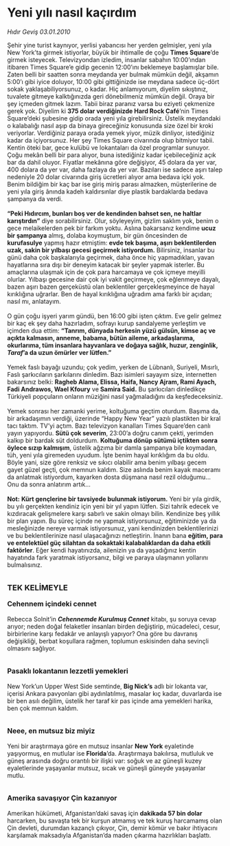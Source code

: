 # Yeni yılı nasıl kaçırdım

*Hıdır Geviş 03.01.2010*

<div class="taraf_structure_2col_1zq">
<div class="margen_n">



 <p>Şehir yine turist kaynıyor, yerlisi yabancısı her yerden gelmişler, yeni yıla New York’ta girmek istiyorlar, büyük bir ihtimalle de çoğu <b>Times Square</b>’de girmek isteyecek. Televizyondan izledim, insanlar sabahın 10:00’ından itibaren Times Square’e gidip gecenin 12:00’ını beklemeye başlamışlar bile. Zaten belli bir saatten sonra meydanda yer bulmak mümkün değil, akşamın 5:00’ı gibi iyice doluyor, 10:00 gibi gittiğinizde ise meydana sadece üç-dört sokak yaklaşabiliyorsunuz, o kadar. Hiç anlamıyorum, diyelim sıkıştınız, tuvalete gitmeye kalktığınızda geri dönebilmeniz mümkün değil. Oraya bir şey içmeden gitmek lazım. Tabii biraz paranız varsa bu eziyeti çekmenize gerek yok. Diyelim ki <b>375 dolar verdiğinizde Hard Rock Café</b>’nin Times Square’deki şubesine gidip orada yeni yıla girebilirsiniz. Üstelik meydandaki o kalabalığı nasıl aşıp da binaya gireceğiniz konusunda size özel bir kroki veriyorlar. Verdiğiniz paraya orada yemek yiyor, müzik dinliyor, istediğiniz kadar da içiyorsunuz. Her şey Times Square civarında olup bitmiyor tabii. Kentin öteki bar, gece kulübü ve lokantaları da özel programlar sunuyor. Çoğu mekân belli bir para alıyor, buna istediğiniz kadar içebileceğiniz açık bar da dahil oluyor. Fiyatlar mekânına göre değişiyor, 45 dolara da yer var, 400 dolara da yer var, daha fazlaya da yer var. Bazıları ise sadece aşırı talep nedeniyle 20 dolar civarında giriş ücretleri alıyor ama bedava içki yok. Benim bildiğim bir kaç bar ise giriş miriş parası almazken, müşterilerine de yeni yıla giriş ânında kadeh kaldırsınlar diye plastik bardaklarda bedava şampanya da verdi. <b><br/><br/>“Peki Hıdırcım, bunları boş ver de kendinden bahset sen, ne haltlar karıştırdın”</b> diye sorabilirsiniz. Olur, söyleyeyim, gizlim saklım yok, benim o gece melaikelerden pek bir farkım yoktu. Aslına bakarsanız kendime <b>ucuz bir şampanya</b> almış, dolaba koymuştum, bir gün öncesinden de <b>kurufasulye</b> yapmış hazır etmiştim: <b>evde tek başıma, aşırı beklentilerden uzak, sakin bir yılbaşı gecesi geçirmek istiyordum.</b> Bilirsiniz, insanlar bu günü daha çok başkalarıyla geçirmek, daha önce hiç yapmadıkları, yavan hayatlarına sıra dışı bir deneyim katacak bir şeyler yapmak isterler. Bu amaçlarına ulaşmak için de çok para harcamaya ve çok içmeye meyilli olurlar. Yılbaşı gecesine dair çok iyi vakit geçirmeye, çok eğlenmeye dayalı, bazen aşırı bazen gerçeküstü olan beklentiler gerçekleşmeyince de hayal kırıklığına uğrarlar. Ben de hayal kırıklığına uğradım ama farklı bir açıdan; nasıl mı, anlatayım. <br/><br/>O gün çoğu işyeri yarım gündü, ben 16:00 gibi işten çıktım. Eve gelir gelmez bir kaç ek şey daha hazırladım, sofrayı kurup sandalyeme yerleştim ve içimden dua ettim: <b>“Tanrım, dünyada herkesin yüzü gülsün, kimse aç ve açıkta kalmasın, anneme, babama, bütün aileme, arkadaşlarıma, okurlarıma, tüm insanlara hayvanlara ve doğaya sağlık, huzur, zenginlik, <i>Taraf</i>’a da uzun ömürler ver lütfen.” </b><br/><br/>Yemek faslı bayağı uzundu; çok yedim, yerken de Lübnanlı, Suriyeli, Mısırlı, Faslı şarkıcıların şarkılarını dinledim. Bazı isimleri sayayım size, internetten bakarsınız belki: <b>Ragheb Alama, Elissa, Haifa, Nancy Ajram, Rami Ayach, Fadi Andrawos, Wael Kfoury</b> ve<b> Samira Said.</b> Bu şarkıcıları dinledikçe Türkiyeli popçuların onların müziğini nasıl yağmaladığını da keşfedeceksiniz. <br/><br/>Yemek sonrası her zamanki yerime, koltuğuma geçtim oturdum. Başıma da, bir arkadaşımın verdiği, üzerinde “Happy New Year” yazılı plastikten bir kral tacı taktım. TV’yi açtım. Bazı televizyon kanalları Times Square’den canlı yayın yapıyordu. <b>Sütü çok severim</b>, 23:00’a doğru canım çekti, yerimden kalkıp bir bardak süt doldurdum. <b>Koltuğuma dönüp sütümü içtikten sonra öylece sızıp kalmışım</b>, üstelik ağzıma bir damla şampanya bile koymadan, tüh, yeni yıla giremeden uyudum. İşte benim hayal kırıklığım da bu oldu. Böyle yani, size göre renksiz ve sıkıcı olabilir ama benim yılbaşı gecem gayet güzel geçti, çok memnun kaldım. Size aslında benim kayak maceramı da anlatmak istiyordum, kayarken dosta düşmana nasıl rezil olduğumu... Onu da sonra anlatırım artık... <b><br/><br/>Not:</b> <b>Kürt gençlerine bir tavsiyede bulunmak istiyorum.</b> Yeni bir yıla girdik, bu yılı gerçekten kendiniz için yeni bir yıl yapın lütfen. Sizi tahrik edecek ve kızdıracak gelişmelere karşı sabırlı ve sakin olmayı bilin. Kendinize beş yıllık bir plan yapın. Bu süreç içinde ne yapmak istiyorsunuz, eğitiminizde ya da mesleğinizde nereye varmak istiyorsunuz, yani kendinizden beklentilerinizi ve bu beklentilerinize nasıl ulaşacağınızı netleştirin. İnanın bana <b>eğitim, para ve entelektüel güç silahtan da sokaktaki kalabalıklardan da daha etkili faktörler</b>. Eğer kendi hayatınızda, ailenizin ya da yaşadığınız kentin hayatında fark yaratmak istiyorsanız, bilgi ve paraya ulaşmanın yollarını bulmalısınız.<b> <br/><br/><br/><font size="4">TEK KELİMEYLE</font> <br/><br/><font size="3">Cehennem içindeki cennet</font></b> <br/><br/>Rebecca Solnit’in <b><i>Cehennemde Kurulmuş Cennet</i></b> kitabı, şu soruya cevap arıyor; neden doğal felaketler insanları birden değiştirip, mücadeleci, cesur, birbirlerine karşı fedakâr ve anlayışlı yapıyor? Ona göre bu davranış değişikliği, berbat koşullara rağmen, toplumun eskisinden daha sevinçli olmasını sağlıyor.<b> <br/><br/><br/><font size="3">Pasaklı lokantanın lezzetli yemekleri</font></b> <br/><br/>New York’un Upper West Side semtinde, <b>Big Nick’s</b> adlı bir lokanta var, içerisi Ankara pavyonları gibi aydınlatılmış, masalar kıç kadar, duvarlarda ise bir ben asılı değilim, üstelik her taraf kir pas içinde ama yemekleri harika, ben çok memnun kaldım.<b> <br/><br/><br/><font size="3">Neee, en mutsuz biz miyiz</font></b> <br/><br/>Yeni bir araştırmaya göre en mutsuz insanlar <b>New York</b> eyaletinde yaşıyormuş, en mutlular ise <b>Florida</b>’da. Araştırmaya bakılırsa, mutluluk ve güneş arasında doğru orantılı bir ilişki var: soğuk ve az güneşli kuzey eyaletlerinde yaşayanlar mutsuz, sıcak ve güneşli güneyde yaşayanlar mutlu. <b><br/><br/><br/><font size="3">Amerika savaşıyor Çin kazanıyor</font></b> <br/><br/>Amerikan hükümeti, Afganistan’daki savaş için <b>dakikada 57 bin dolar</b> harcarken, bu savaşta tek bir kurşun atmamış ve tek kuruş harcamamış olan Çin devleti, durumdan kazançlı çıkıyor, Çin, demir kömür ve bakır ihtiyacını karşılamak maksadıyla Afganistan’da maden çıkarma hazırlıkları başlattı.</p>
<br/>
<br/>
<br/>



<br/>


<div id="taraf_not">
</div>

</div>


</div>
